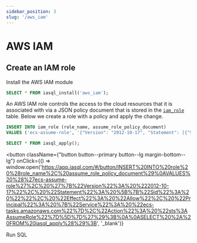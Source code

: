 ```yaml
---
sidebar_position: 3
slug: '/aws_iam'
---
```


# AWS IAM

## Create an IAM role

Install the AWS IAM module

```sql
SELECT * FROM iasql_install('aws_iam');
```

An AWS IAM role controls the access to the cloud resources that it is associated with via a JSON policy document that is stored in the [`iam_role`](https://dbdocs.io/iasql/iasql?table=iam_role&schema=public&view=table_structure) table. Below we create a role with a policy and apply the change.

```sql
INSERT INTO iam_role (role_name, assume_role_policy_document)
VALUES ('ecs-assume-role', '{"Version": "2012-10-17", "Statement": [{"Sid": "", "Effect": "Allow", "Principal": {"Service": "ecs-tasks.amazonaws.com"},"Action": "sts:AssumeRole"}]}');

SELECT * FROM iasql_apply();
```

<!--- https://www.urlencoder.org/ -->
<button
  className={"button button--primary button--lg margin-bottom--lg"}
  onClick={() => window.open('https://app.iasql.com/#/button/INSERT%20INTO%20role%20%28role_name%2C%20assume_role_policy_document%29%0AVALUES%20%28%27ecs-assume-role%27%2C%20%27%7B%22Version%22%3A%20%222012-10-17%22%2C%20%22Statement%22%3A%20%5B%7B%22Sid%22%3A%20%22%22%2C%20%22Effect%22%3A%20%22Allow%22%2C%20%22Principal%22%3A%20%7B%22Service%22%3A%20%22ecs-tasks.amazonaws.com%22%7D%2C%22Action%22%3A%20%22sts%3AAssumeRole%22%7D%5D%7D%27%29%3B%0A%0ASELECT%20%2A%20FROM%20iasql_apply%28%29%3B', '_blank')}
>
Run SQL
</button>